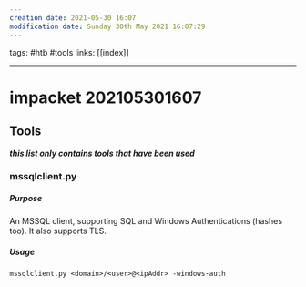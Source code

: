 ```yaml
---
creation date: 2021-05-30 16:07
modification date: Sunday 30th May 2021 16:07:29
---
```

tags: #htb #tools 
links: [[index]]

---

# impacket 202105301607

## Tools
***this list only contains tools that have been used***

### mssqlclient.py[](https://github.com/SecureAuthCorp/impacket/blob/impacket_0_9_22/examples/mssqlclient.py)
##### Purpose
An MSSQL client, supporting SQL and Windows Authentications (hashes too). It also supports TLS.
##### Usage
`mssqlclient.py <domain>/<user>@<ipAddr> -windows-auth`